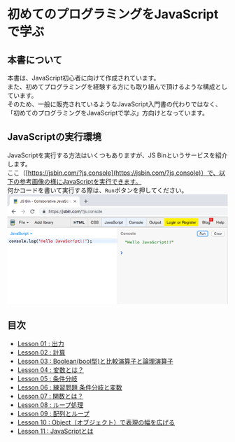 # 初めてのプログラミングをJavaScriptで学ぶ
## 本書について
本書は、JavaScript初心者に向けて作成されています。  
また、初めてプログラミングを経験する方にも取り組んで頂けるような構成としています。  
そのため、一般に販売されているようなJavaScript入門書の代わりではなく、「初めてのプログラミングをJavaScriptで学ぶ」方向けとなっています。

## JavaScriptの実行環境
JavaScriptを実行する方法はいくつもありますが、JS Binというサービスを紹介します。  
ここ（[https://jsbin.com/?js,console](https://jsbin.com/?js,console)）で、以下の参考画像の様にJavaScriptを実行できます。  
何かコードを書いて実行する際は、`Run`ボタンを押してください。
![js-bin](./images/js-bin.png)

## 目次
* [Lesson 01 : 出力](./docs/lesson01.md)
* [Lesson 02 : 計算](./docs/lesson02.md)
* [Lesson 03 : Boolean(bool型)と比較演算子と論理演算子](./docs/lesson03.md)
* [Lesson 04 : 変数とは？](./docs/lesson04.md)
* [Lesson 05 : 条件分岐](./docs/lesson05.md)
* [Lesson 06 : 練習問題 条件分岐と変数](./docs/lesson06.md)
* [Lesson 07 : 関数とは？](./docs/lesson07.md)
* [Lesson 08 : ループ処理](./docs/lesson08.md)
* [Lesson 09 : 配列とループ](./docs/lesson09.md)
* [Lesson 10 : Object（オブジェクト）で表現の幅を広げる](./docs/lesson10.md)
* [Lesson 11 : JavaScriptとは](./docs/lesson11.md)

